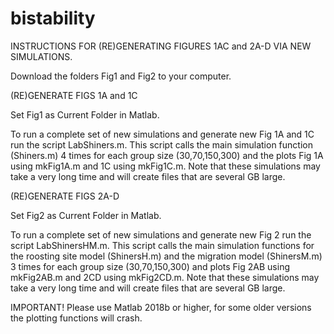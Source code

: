 # bistability

INSTRUCTIONS FOR (RE)GENERATING FIGURES 1AC and 2A-D VIA NEW SIMULATIONS.

Download the folders Fig1 and Fig2 to your computer.

(RE)GENERATE FIGS 1A and 1C

Set Fig1 as Current Folder in Matlab.

To run a complete set of new simulations and generate new Fig 1A and 1C run the script LabShiners.m. This script calls the main simulation function (Shiners.m) 4 times for each group size (30,70,150,300) and the plots Fig 1A using mkFig1A.m and 1C using mkFig1C.m. Note that these simulations may take a very long time and will create files that are several GB large.


(RE)GENERATE FIGS 2A-D

Set Fig2 as Current Folder in Matlab.

To run a complete set of new simulations and generate new Fig 2 run the script LabShinersHM.m. This script calls the main simulation functions for the roosting site model (ShinersH.m) and the migration model (ShinersM.m) 3 times for each group size (30,70,150,300) and plots Fig 2AB using mkFig2AB.m and 2CD using mkFig2CD.m. Note that these simulations may take a very long time and will create files that are several GB large.

IMPORTANT! Please use Matlab 2018b or higher, for some older versions the plotting functions will crash.

